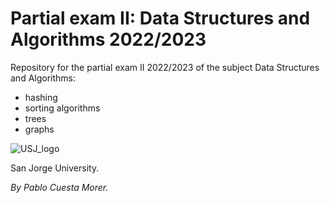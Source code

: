 # Partial exam II: Data Structures and Algorithms 2022/2023

Repository for the partial exam II 2022/2023 of the subject Data Structures and Algorithms:
- hashing
- sorting algorithms
- trees 
- graphs

![USJ_logo](https://user-images.githubusercontent.com/43066595/213946260-82feb275-1dc0-4ad9-bfb3-78b833850da7.png)

San Jorge University.

_By Pablo Cuesta Morer._
